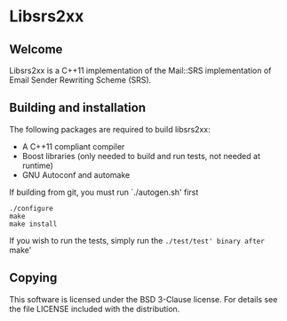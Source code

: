 # Libsrs2xx

## Welcome

Libsrs2xx is a C++11 implementation of the Mail::SRS implementation of Email
Sender Rewriting Scheme (SRS).

## Building and installation

The following packages are required to build libsrs2xx:

- A C++11 compliant compiler
- Boost libraries (only needed to build and run tests, not needed at runtime)
- GNU Autoconf and automake

If building from git, you must run `./autogen.sh' first

```
./configure
make
make install
```

If you wish to run the tests, simply run the `./test/test' binary after `make'

## Copying

This software is licensed under the BSD 3-Clause license.  For details see the
file LICENSE included with the distribution.

